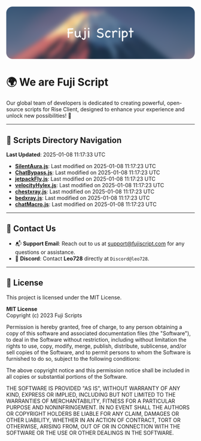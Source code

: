 ![Banner](.github/b.webp)

# 🌍 **We are Fuji Script**

Our global team of developers is dedicated to creating powerful, open-source scripts for Rise Client, designed to enhance your experience and unlock new possibilities! 🌟

---
<!-- SCRIPTS_NAVIGATION_START -->
## 📂 **Scripts Directory Navigation**

**Last Updated**: 2025-01-08 11:17:33 UTC

- **[SilentAura.js](scripts/SilentAura.js)**: Last modified on 2025-01-08 11:17:23 UTC
- **[ChatBypass.js](scripts/ChatBypass.js)**: Last modified on 2025-01-08 11:17:23 UTC
- **[jetpackFly.js](scripts/jetpackFly.js)**: Last modified on 2025-01-08 11:17:23 UTC
- **[velocityHylex.js](scripts/velocityHylex.js)**: Last modified on 2025-01-08 11:17:23 UTC
- **[chestxray.js](scripts/chestxray.js)**: Last modified on 2025-01-08 11:17:23 UTC
- **[bedxray.js](scripts/bedxray.js)**: Last modified on 2025-01-08 11:17:23 UTC
- **[chatMacro.js](scripts/chatMacro.js)**: Last modified on 2025-01-08 11:17:23 UTC

<!-- SCRIPTS_NAVIGATION_END -->

---

## 💬 **Contact Us**  
- 📬 **Support Email**: Reach out to us at [support@fujiscript.com](mailto:support@fujiscript.com) for any questions or assistance.  
- 💬 **Discord**: Contact **Leo728** directly at `Discord@leo728`.

---

## 📜 **License**

This project is licensed under the MIT License.  

**MIT License**  
Copyright (c) 2023 Fuji Scripts  

Permission is hereby granted, free of charge, to any person obtaining a copy of this software and associated documentation files (the "Software"), to deal in the Software without restriction, including without limitation the rights to use, copy, modify, merge, publish, distribute, sublicense, and/or sell copies of the Software, and to permit persons to whom the Software is furnished to do so, subject to the following conditions:  

The above copyright notice and this permission notice shall be included in all copies or substantial portions of the Software.  

THE SOFTWARE IS PROVIDED "AS IS", WITHOUT WARRANTY OF ANY KIND, EXPRESS OR IMPLIED, INCLUDING BUT NOT LIMITED TO THE WARRANTIES OF MERCHANTABILITY, FITNESS FOR A PARTICULAR PURPOSE AND NONINFRINGEMENT. IN NO EVENT SHALL THE AUTHORS OR COPYRIGHT HOLDERS BE LIABLE FOR ANY CLAIM, DAMAGES OR OTHER LIABILITY, WHETHER IN AN ACTION OF CONTRACT, TORT OR OTHERWISE, ARISING FROM, OUT OF OR IN CONNECTION WITH THE SOFTWARE OR THE USE OR OTHER DEALINGS IN THE SOFTWARE.  
